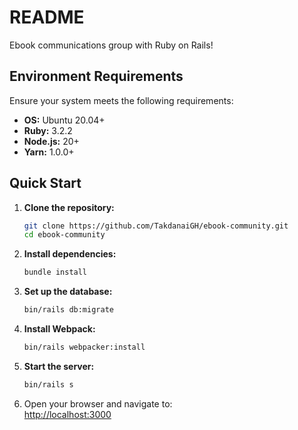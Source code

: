 # README

Ebook communications group with Ruby on Rails!

## Environment Requirements

Ensure your system meets the following requirements:

- **OS:** Ubuntu 20.04+
- **Ruby:** 3.2.2
- **Node.js:** 20+
- **Yarn:** 1.0.0+

## Quick Start

1. **Clone the repository:**

    ```bash
    git clone https://github.com/TakdanaiGH/ebook-community.git
    cd ebook-community
    ```

2. **Install dependencies:**

    ```bash
    bundle install
    ```

3. **Set up the database:**

    ```bash
    bin/rails db:migrate
    ```

4. **Install Webpack:**

    ```bash
    bin/rails webpacker:install
    ```

5. **Start the server:**

    ```bash
    bin/rails s
    ```

6. Open your browser and navigate to:  
    [http://localhost:3000](http://localhost:3000)
